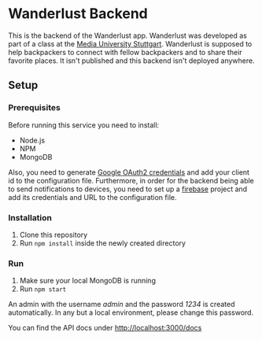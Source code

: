 # Wanderlust Backend

This is the backend of the Wanderlust app. Wanderlust was developed as part of a class at the [Media University Stuttgart](https://www.hdm-stuttgart.de/english). Wanderlust is supposed to help backpackers to connect with fellow backpackers and to share their favorite places. It isn't published and this backend isn't deployed anywhere.

## Setup

### Prerequisites

Before running this service you need to install:
- Node.js
- NPM
- MongoDB

Also, you need to generate [Google OAuth2 credentials](https://console.developers.google.com) and add your client id to the configuration file. Furthermore, in order for the backend being able to send notifications to devices, you need to set up a [firebase](https://firebase.google.com/) project and add its credentials and URL to the configuration file.

### Installation

1. Clone this repository
2. Run `npm install` inside the newly created directory

### Run

1. Make sure your local MongoDB is running
2. Run `npm start`

An admin with the username _admin_ and the password _1234_ is created automatically. In any but a local environment, please change this password.

You can find the API docs under <http://localhost:3000/docs>
